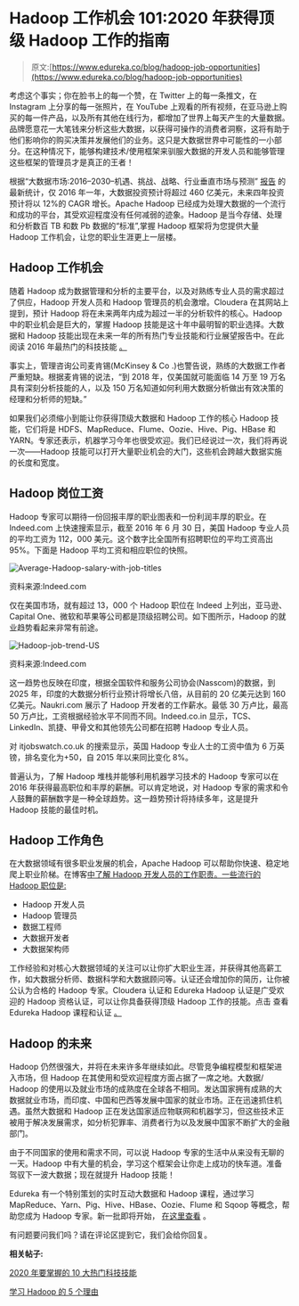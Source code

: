 # Hadoop 工作机会 101:2020 年获得顶级 Hadoop 工作的指南

> 原文:[https://www.edureka.co/blog/hadoop-job-opportunities](https://www.edureka.co/blog/hadoop-job-opportunities)

考虑这个事实；你在脸书上的每一个赞，在 Twitter 上的每一条推文，在 Instagram 上分享的每一张照片，在 YouTube 上观看的所有视频，在亚马逊上购买的每一件产品，以及所有其他在线行为，都增加了世界上每天产生的大量数据。品牌愿意花一大笔钱来分析这些大数据，以获得可操作的消费者洞察，这将有助于他们影响你的购买决策并发展他们的业务。这只是大数据世界中可能性的一小部分。在这种情况下，能够构建技术/使用框架来驯服大数据的开发人员和能够管理这些框架的管理员才是真正的王者！

根据“大数据市场:2016–2030–机遇、挑战、战略、行业垂直市场与预测” [报告](http://www.reportlinker.com/p03895289-summary/The-Big-Data-Market-Opportunities-Challenges-Strategies-Industry-Verticals-and-Forecasts.html) 的最新统计，仅 2016 年一年，大数据投资预计将超过 460 亿美元，未来四年投资预计将以 12%的 CAGR 增长。Apache Hadoop 已经成为处理大数据的一个流行和成功的平台，其受欢迎程度没有任何减弱的迹象。Hadoop 是当今存储、处理和分析数百 TB 和数 Pb 数据的“标准”,掌握 Hadoop 框架将为您提供大量 Hadoop 工作机会，让您的职业生涯更上一层楼。

## Hadoop 工作机会

随着 Hadoop 成为数据管理和分析的主要平台，以及对熟练专业人员的需求超过了供应，Hadoop 开发人员和 Hadoop 管理员的机会激增。Cloudera 在其网站上提到，预计 Hadoop 将在未来两年内成为超过一半的分析软件的核心。Hadoop 中的职业机会是巨大的，掌握 Hadoop 技能是这十年中最明智的职业选择。大数据和 Hadoop 技能出现在未来一年的所有热门专业技能和行业展望报告中。在此 阅读 2016 年最热门的科技技能 [。](https://www.edureka.co/blog/10-hottest-tech-skills-in-2016/)

事实上，管理咨询公司麦肯锡(McKinsey & Co .)也警告说，熟练的大数据工作者严重短缺。根据麦肯锡的说法，“到 2018 年，仅美国就可能面临 14 万至 19 万名具有深刻分析技能的人，以及 150 万名知道如何利用大数据分析做出有效决策的经理和分析师的短缺。”

如果我们必须缩小到能让你获得顶级大数据和 Hadoop 工作的核心 Hadoop 技能，它们将是 HDFS、MapReduce、Flume、Oozie、Hive、Pig、HBase 和 YARN。专家还表示，机器学习今年也很受欢迎。我们已经说过一次，我们将再说一次——Hadoop 技能可以打开大量职业机会的大门，这些机会跨越大数据实施的长度和宽度。

## Hadoop 岗位工资

Hadoop 专家可以期待一份回报丰厚的职业图表和一份利润丰厚的职业。在 Indeed.com 上快速搜索显示，截至 2016 年 6 月 30 日，美国 Hadoop 专业人员的平均工资为 112，000 美元。这个数字比全国所有招聘职位的平均工资高出 95%。下面是 Hadoop 平均工资和相应职位的快照。

![Average-Hadoop-salary-with-job-titles](../Images/61f80db033f4b80010bec281f78fdc3c.png)

资料来源:Indeed.com

仅在美国市场，就有超过 13，000 个 Hadoop 职位在 Indeed 上列出，亚马逊、Capital One、微软和苹果等公司都是顶级招聘公司。如下图所示，Hadoop 的就业趋势看起来非常有前途。

![Hadoop-job-trend-US](../Images/2abe2fabb6990461f7bd33d2a364d3bf.png)

资料来源:Indeed.com

这一趋势也反映在印度，根据全国软件和服务公司协会(Nasscom)的数据，到 2025 年，印度的大数据分析行业预计将增长八倍，从目前的 20 亿美元达到 160 亿美元。Naukri.com 展示了 Hadoop 开发者的工作薪水。最低 30 万卢比，最高 50 万卢比，工资根据经验水平不同而不同。Indeed.co.in 显示，TCS、LinkedIn、凯捷、甲骨文和其他领先公司都在招聘 Hadoop 专业人员。

对 itjobswatch.co.uk 的搜索显示，英国 Hadoop 专业人士的工资中值为 6 万英镑，排名变化为+50，自 2015 年以来同比变化 8%。

普遍认为，了解 Hadoop 堆栈并能够利用机器学习技术的 Hadoop 专家可以在 2016 年获得最高职位和丰厚的薪酬。可以肯定地说，对 Hadoop 专家的需求和令人鼓舞的薪酬数字是一种全球趋势。这一趋势预计将持续多年，这是提升 Hadoop 技能的最佳时机。

## Hadoop 工作角色

在大数据领域有很多职业发展的机会，Apache Hadoop 可以帮助你快速、稳定地爬上职业阶梯。在博客[中了解 Hadoop 开发人员的工作职责。一些流行的 Hadoop 职位是:](https://www.edureka.co/blog/hadoop-developer-job-responsibilities-skills/)

*   Hadoop 开发人员
*   Hadoop 管理员
*   数据工程师
*   大数据开发者
*   大数据架构师

工作经验和对核心大数据领域的关注可以让你扩大职业生涯，并获得其他高薪工作，如大数据分析师、数据科学和大数据顾问等。认证还会增加你的简历，让你被公认为合格的 Hadoop 专家。Cloudera 认证和 Edureka Hadoop 认证是广受欢迎的 Hadoop 资格认证，可以让你具备获得顶级 Hadoop 工作的技能。点击 查看 Edureka Hadoop 课程和认证 [。](https://www.edureka.co/big-data-and-hadoop)

## Hadoop 的未来

Hadoop 仍然很强大，并将在未来许多年继续如此。尽管竞争编程模型和框架进入市场，但 Hadoop 在其使用和受欢迎程度方面占据了一席之地。大数据/ Hadoop 的使用以及就业市场的成熟度在全球各不相同。发达国家拥有成熟的大数据就业市场，而印度、中国和巴西等发展中国家的就业市场。正在迅速抓住机遇。虽然大数据和 Hadoop 正在发达国家适应物联网和机器学习，但这些技术正被用于解决发展需求，如分析犯罪率、消费者行为以及发展中国家不断扩大的金融部门。

由于不同国家的使用和需求不同，可以说 Hadoop 专家的生活中从来没有无聊的一天。Hadoop 中有大量的机会，学习这个框架会让你走上成功的快车道。准备驾驭下一波大数据；现在就提升 Hadoop 技能！

Edureka 有一个特别策划的实时互动大数据和 Hadoop 课程，通过学习 MapReduce、Yarn、Pig、Hive、HBase、Oozie、Flume 和 Sqoop 等概念，帮助您成为 Hadoop 专家。新一批即将开始， [在这里查看](https://www.edureka.co/big-data-and-hadoop) 。

有问题要问我们吗？请在评论区提到它，我们会给你回复。

**相关帖子:**

[2020 年要掌握的 10 大热门科技技能](https://www.edureka.co/blog/10-hottest-tech-skills-in-2016/)

[学习 Hadoop 的 5 个理由](https://www.edureka.co/blog/5-reasons-to-learn-hadoop)